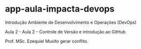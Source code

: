 # app-aula-impacta-devops
Introdução Ambiente de Desenvolvimento e Operações (DevOps)

Aula 2 - Aula 2 – Controle de Versão e introdução ao GitHub

Prof. MSc. Ezequiel Muxito
gerar conflito.


